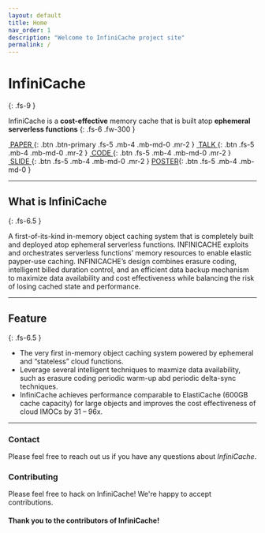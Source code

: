 ```yaml
---
layout: default
title: Home
nav_order: 1
description: "Welcome to InfiniCache project site"
permalink: /
---
```


# InfiniCache
{: .fs-9 }

<!-- Welcome to InfiniCache porject site.
{: .fs-6 .fw-300 }
 -->
InfiniCache is a **cost-effective** memory cache that is built atop **ephemeral serverless functions**
{: .fs-6 .fw-300 }

[&nbsp;PAPER&nbsp;](https://www.usenix.org/system/files/fast20-wang_ao.pdf){: .btn .btn-primary .fs-5 .mb-4 .mb-md-0 .mr-2 } 
[&nbsp;TALK&nbsp;](https://www.youtube.com/watch?v=3_NmYAh5zek&t){: .btn .fs-5 .mb-4 .mb-md-0 .mr-2 } 
[&nbsp;CODE&nbsp;](https://github.com/mason-leap-lab/infinicache){: .btn .fs-5 .mb-4 .mb-md-0 .mr-2 }
[&nbsp;SLIDE&nbsp;](https://www.usenix.org/sites/default/files/conference/protected-files/fast20_slides_wang-ao.pdf){: .btn .fs-5 .mb-4 .mb-md-0 .mr-2 }
[POSTER](docs/fast20-infinicache_poster.pdf){: .btn .fs-5 .mb-4 .mb-md-0 }

---

## What is InfiniCache
{: .fs-6.5 }

A first-of-its-kind in-memory object caching system that is completely built and deployed atop ephemeral serverless functions. INFINICACHE exploits and orchestrates serverless functions’ memory resources to enable elastic payper-use caching. INFINICACHE’s design combines erasure coding, intelligent billed duration control, and an efficient data backup mechanism to maximize data availability and cost effectiveness while balancing the risk of losing cached state and performance.

---
## Feature
{: .fs-6.5 }

- The very first in-memory object caching system powered by ephemeral and “stateless” cloud functions.
- Leverage several intelligent techniques to maxmize data availability, such as erasure coding periodic warm-up abd periodic delta-sync techniques.
- InfiniCache achieves performance comparable to ElastiCache (600GB cache capacity) for large objects and improves the cost effectiveness of cloud IMOCs by 31 – 96x.

---
### Contact
Please feel free to reach out us if you have any questions about *InfiniCache*.

### Contributing

Please feel free to hack on InfiniCache! We're happy to accept contributions.

#### **Thank you to the contributors of InfiniCache!**

<!-- <ul class="list-style-none">
{% for contributor in site.github.contributors %}
  <li class="d-inline-block mr-1">
     <a href="{{ contributor.html_url }}"><img src="{{ contributor.avatar_url }}" width="32" height="32" alt="{{ contributor.login }}"/></a>
  </li>
{% endfor %}
</ul>
 -->